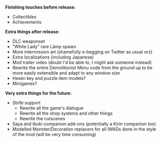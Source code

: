 **Finishing touches before release:**

 - Collectibles
 - Achievements

**Extra things after release:**

 - DLC weaponset
 - "White Lady" rare Lämp spawn
 - More intermission art (shamefully e-begging on Twitter as usual orz)
 - Extra localizations (including Japanese)
 - Mod trailer video (doubt I'd be able to, I might ask someone instead)
 - Rewrite the entire Demolitionist Menu code from the ground up to be more easily extensible and adapt to any window size
 - Hexen key and puzzle item models?
 - Minigames?

**Very extra things for the future:**

 - Strife support
   - Rewrite all the game's dialogue
   - Rewrite all the shop systems and other things
   - Rewrite the cutscenes
 - Saya and Ibuki companion add-ons (potentially a Kirin companion too)
 - Modelled Monster/Decoration replacers for all IWADs done in the style of the mod (will be very time consuming)

